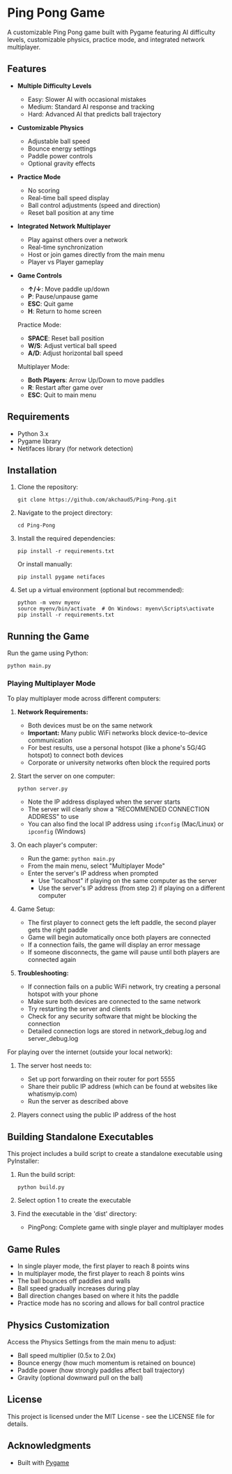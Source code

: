 # Ping Pong Game

A customizable Ping Pong game built with Pygame featuring AI difficulty levels, customizable physics, practice mode, and integrated network multiplayer.

## Features

- **Multiple Difficulty Levels**
  - Easy: Slower AI with occasional mistakes
  - Medium: Standard AI response and tracking
  - Hard: Advanced AI that predicts ball trajectory

- **Customizable Physics**
  - Adjustable ball speed
  - Bounce energy settings
  - Paddle power controls
  - Optional gravity effects

- **Practice Mode**
  - No scoring
  - Real-time ball speed display
  - Ball control adjustments (speed and direction)
  - Reset ball position at any time

- **Integrated Network Multiplayer**
  - Play against others over a network
  - Real-time synchronization
  - Host or join games directly from the main menu
  - Player vs Player gameplay

- **Game Controls**
  - **↑/↓**: Move paddle up/down
  - **P**: Pause/unpause game
  - **ESC**: Quit game
  - **H**: Return to home screen
  
  Practice Mode:
  - **SPACE**: Reset ball position
  - **W/S**: Adjust vertical ball speed
  - **A/D**: Adjust horizontal ball speed
  
  Multiplayer Mode:
  - **Both Players**: Arrow Up/Down to move paddles
  - **R**: Restart after game over
  - **ESC**: Quit to main menu

## Requirements

- Python 3.x
- Pygame library
- Netifaces library (for network detection)

## Installation

1. Clone the repository:
   ```
   git clone https://github.com/akchaud5/Ping-Pong.git
   ```

2. Navigate to the project directory:
   ```
   cd Ping-Pong
   ```

3. Install the required dependencies:
   ```
   pip install -r requirements.txt
   ```
   
   Or install manually:
   ```
   pip install pygame netifaces
   ```
   
4. Set up a virtual environment (optional but recommended):
   ```
   python -m venv myenv
   source myenv/bin/activate  # On Windows: myenv\Scripts\activate
   pip install -r requirements.txt
   ```

## Running the Game

Run the game using Python:
```
python main.py
```

### Playing Multiplayer Mode

To play multiplayer mode across different computers:

1. **Network Requirements:**
   - Both devices must be on the same network
   - **Important:** Many public WiFi networks block device-to-device communication
   - For best results, use a personal hotspot (like a phone's 5G/4G hotspot) to connect both devices
   - Corporate or university networks often block the required ports

2. Start the server on one computer:
   ```
   python server.py
   ```
   - Note the IP address displayed when the server starts 
   - The server will clearly show a "RECOMMENDED CONNECTION ADDRESS" to use
   - You can also find the local IP address using `ifconfig` (Mac/Linux) or `ipconfig` (Windows)

3. On each player's computer:
   - Run the game: `python main.py`
   - From the main menu, select "Multiplayer Mode"
   - Enter the server's IP address when prompted
     - Use "localhost" if playing on the same computer as the server
     - Use the server's IP address (from step 2) if playing on a different computer

4. Game Setup:
   - The first player to connect gets the left paddle, the second player gets the right paddle
   - Game will begin automatically once both players are connected
   - If a connection fails, the game will display an error message
   - If someone disconnects, the game will pause until both players are connected again

5. **Troubleshooting:**
   - If connection fails on a public WiFi network, try creating a personal hotspot with your phone
   - Make sure both devices are connected to the same network
   - Try restarting the server and clients
   - Check for any security software that might be blocking the connection
   - Detailed connection logs are stored in network_debug.log and server_debug.log

For playing over the internet (outside your local network):
1. The server host needs to:
   - Set up port forwarding on their router for port 5555
   - Share their public IP address (which can be found at websites like whatismyip.com)
   - Run the server as described above
   
2. Players connect using the public IP address of the host

## Building Standalone Executables

This project includes a build script to create a standalone executable using PyInstaller:

1. Run the build script:
   ```
   python build.py
   ```

2. Select option 1 to create the executable
3. Find the executable in the 'dist' directory:
   - PingPong: Complete game with single player and multiplayer modes

## Game Rules

- In single player mode, the first player to reach 8 points wins
- In multiplayer mode, the first player to reach 8 points wins
- The ball bounces off paddles and walls
- Ball speed gradually increases during play
- Ball direction changes based on where it hits the paddle
- Practice mode has no scoring and allows for ball control practice

## Physics Customization

Access the Physics Settings from the main menu to adjust:
- Ball speed multiplier (0.5x to 2.0x)
- Bounce energy (how much momentum is retained on bounce)
- Paddle power (how strongly paddles affect ball trajectory)
- Gravity (optional downward pull on the ball)

## License

This project is licensed under the MIT License - see the LICENSE file for details.

## Acknowledgments

- Built with [Pygame](https://www.pygame.org/)